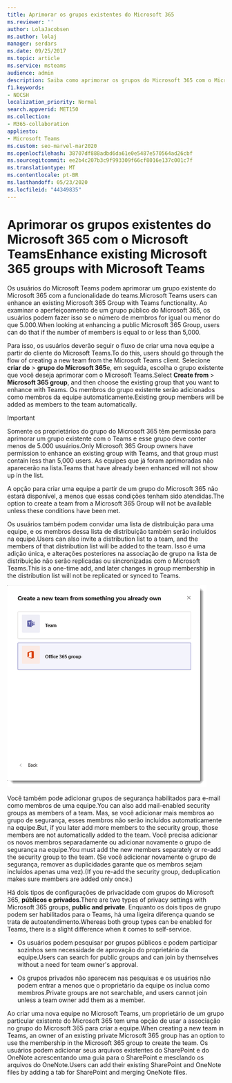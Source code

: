 ```yaml
---
title: Aprimorar os grupos existentes do Microsoft 365
ms.reviewer: ''
author: LolaJacobsen
ms.author: lolaj
manager: serdars
ms.date: 09/25/2017
ms.topic: article
ms.service: msteams
audience: admin
description: Saiba como aprimorar os grupos do Microsoft 365 com o Microsoft Teams ao convidar uma lista de distribuição a uma equipe, adicionar grupos de segurança habilitados para email e muito mais.
f1.keywords:
- NOCSH
localization_priority: Normal
search.appverid: MET150
ms.collection:
- M365-collaboration
appliesto:
- Microsoft Teams
ms.custom: seo-marvel-mar2020
ms.openlocfilehash: 38707df888adbd6da61e0e5487e570564ad26cbf
ms.sourcegitcommit: ee2b4c207b3c9f993309f66cf8016e137c001c7f
ms.translationtype: MT
ms.contentlocale: pt-BR
ms.lasthandoff: 05/23/2020
ms.locfileid: "44349835"
---
```

<a name="enhance-existing-microsoft-365-groups-with-microsoft-teams"></a><span data-ttu-id="572ca-103">Aprimorar os grupos existentes do Microsoft 365 com o Microsoft Teams</span><span class="sxs-lookup"><span data-stu-id="572ca-103">Enhance existing Microsoft 365 groups with Microsoft Teams</span></span>
=======================================================

<span data-ttu-id="572ca-104">Os usuários do Microsoft Teams podem aprimorar um grupo existente do Microsoft 365 com a funcionalidade do teams.</span><span class="sxs-lookup"><span data-stu-id="572ca-104">Microsoft Teams users can enhance an existing Microsoft 365 Group with Teams functionality.</span></span> <span data-ttu-id="572ca-105">Ao examinar o aperfeiçoamento de um grupo público do Microsoft 365, os usuários podem fazer isso se o número de membros for igual ou menor do que 5.000.</span><span class="sxs-lookup"><span data-stu-id="572ca-105">When looking at enhancing a public Microsoft 365 Group, users can do that if the number of members is equal to or less than 5,000.</span></span>

<span data-ttu-id="572ca-106">Para isso, os usuários deverão seguir o fluxo de criar uma nova equipe a partir do cliente do Microsoft Teams.</span><span class="sxs-lookup"><span data-stu-id="572ca-106">To do this, users should go through the flow of creating a new team from the Microsoft Teams client.</span></span> <span data-ttu-id="572ca-107">Selecione **criar do**  >  **grupo do Microsoft 365**e, em seguida, escolha o grupo existente que você deseja aprimorar com o Microsoft Teams.</span><span class="sxs-lookup"><span data-stu-id="572ca-107">Select **Create from** > **Microsoft 365 group**, and then choose the existing group that you want to enhance with Teams.</span></span> <span data-ttu-id="572ca-108">Os membros do grupo existente serão adicionados como membros da equipe automaticamente.</span><span class="sxs-lookup"><span data-stu-id="572ca-108">Existing group members will be added as members to the team automatically.</span></span>

> [!IMPORTANT]
> <span data-ttu-id="572ca-109">Somente os proprietários do grupo do Microsoft 365 têm permissão para aprimorar um grupo existente com o Teams e esse grupo deve conter menos de 5.000 usuários.</span><span class="sxs-lookup"><span data-stu-id="572ca-109">Only Microsoft 365 Group owners have permission to enhance an existing group with Teams, and that group must contain less than 5,000 users.</span></span> <span data-ttu-id="572ca-110">As equipes que já foram aprimoradas não aparecerão na lista.</span><span class="sxs-lookup"><span data-stu-id="572ca-110">Teams that have already been enhanced will not show up in the list.</span></span>
>
><span data-ttu-id="572ca-111">A opção para criar uma equipe a partir de um grupo do Microsoft 365 não estará disponível, a menos que essas condições tenham sido atendidas.</span><span class="sxs-lookup"><span data-stu-id="572ca-111">The option to create a team from a Microsoft 365 Group will not be available unless these conditions have been met.</span></span>

<span data-ttu-id="572ca-112">Os usuários também podem convidar uma lista de distribuição para uma equipe, e os membros dessa lista de distribuição também serão incluídos na equipe.</span><span class="sxs-lookup"><span data-stu-id="572ca-112">Users can also invite a distribution list to a team, and the members of that distribution list will be added to the team.</span></span> <span data-ttu-id="572ca-113">Isso é uma adição única, e alterações posteriores na associação de grupo na lista de distribuição não serão replicadas ou sincronizadas com o Microsoft Teams.</span><span class="sxs-lookup"><span data-stu-id="572ca-113">This is a one-time add, and later changes in group membership in the distribution list will not be replicated or synced to Teams.</span></span>

![Captura de tela da opção para criar uma equipe a partir de um grupo do Microsoft 365.](media/Enhance_Existing_Office_365_groups_with_Microsoft_Teams_image2.png)

<span data-ttu-id="572ca-115">Você também pode adicionar grupos de segurança habilitados para e-mail como membros de uma equipe.</span><span class="sxs-lookup"><span data-stu-id="572ca-115">You can also add mail-enabled security groups as members of a team.</span></span> <span data-ttu-id="572ca-116">Mas, se você adicionar mais membros ao grupo de segurança, esses membros não serão incluídos automaticamente na equipe.</span><span class="sxs-lookup"><span data-stu-id="572ca-116">But, if you later add more members to the security group, those members are not automatically added to the team.</span></span> <span data-ttu-id="572ca-117">Você precisa adicionar os novos membros separadamente ou adicionar novamente o grupo de segurança na equipe.</span><span class="sxs-lookup"><span data-stu-id="572ca-117">You must add the new members separately or re-add the security group to the team.</span></span> <span data-ttu-id="572ca-118">(Se você adicionar novamente o grupo de segurança, remover as duplicidades garante que os membros sejam incluídos apenas uma vez).</span><span class="sxs-lookup"><span data-stu-id="572ca-118">(If you re-add the security group, deduplication makes sure members are added only once.)</span></span>

<span data-ttu-id="572ca-119">Há dois tipos de configurações de privacidade com grupos do Microsoft 365, **públicos e privados**.</span><span class="sxs-lookup"><span data-stu-id="572ca-119">There are two types of privacy settings with Microsoft 365 groups, **public and private**.</span></span> <span data-ttu-id="572ca-120">Enquanto os dois tipos de grupo podem ser habilitados para o Teams, há uma ligeira diferença quando se trata de autoatendimento.</span><span class="sxs-lookup"><span data-stu-id="572ca-120">Whereas both group types can be enabled for Teams, there is a slight difference when it comes to self-service.</span></span>

-   <span data-ttu-id="572ca-121">Os usuários podem pesquisar por grupos públicos e podem participar sozinhos sem necessidade de aprovação do proprietário da equipe.</span><span class="sxs-lookup"><span data-stu-id="572ca-121">Users can search for public groups and can join by themselves without a need for team owner's approval.</span></span>

-   <span data-ttu-id="572ca-122">Os grupos privados não aparecem nas pesquisas e os usuários não podem entrar a menos que o proprietário da equipe os inclua como membros.</span><span class="sxs-lookup"><span data-stu-id="572ca-122">Private groups are not searchable, and users cannot join unless a team owner add them as a member.</span></span>

<span data-ttu-id="572ca-123">Ao criar uma nova equipe no Microsoft Teams, um proprietário de um grupo particular existente do Microsoft 365 tem uma opção de usar a associação no grupo do Microsoft 365 para criar a equipe.</span><span class="sxs-lookup"><span data-stu-id="572ca-123">When creating a new team in Teams, an owner of an existing private Microsoft 365 group has an option to use the membership in the Microsoft 365 group to create the team.</span></span> <span data-ttu-id="572ca-124">Os usuários podem adicionar seus arquivos existentes do SharePoint e do OneNote acrescentando uma guia para o SharePoint e mesclando os arquivos do OneNote.</span><span class="sxs-lookup"><span data-stu-id="572ca-124">Users can add their existing SharePoint and OneNote files by adding a tab for SharePoint and merging OneNote files.</span></span>
